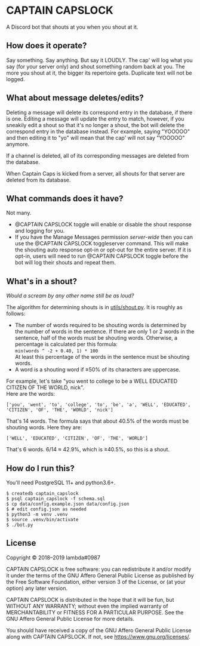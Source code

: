 # CAPTAIN CAPSLOCK

A Discord bot that shouts at you when you shout at it.

## How does it operate?

Say something. Say anything. But say it LOUDLY. The cap' will log what you say (for your server only) and
shout something random back at you. The more you shout at it, the bigger its repertoire gets.
Duplicate text will not be logged.

## What about message deletes/edits?

Deleting a message will delete its correspond entry in the database, if there is one.
Editing a message will update the entry to match, however,
if you sneakily edit a shout so that it's no longer a shout,
the bot will delete the correspond entry in the database instead.
For example, saying "YOOOOO" and then editing it to "yo" will mean that the cap' will not say "YOOOOO" anymore.

If a channel is deleted, all of its corresponding messages are deleted from the database.

When Captain Caps is kicked from a server, all shouts for that server are deleted from its database.

## What commands does it have?

Not many.

- @CAPTAIN CAPSLOCK toggle will enable or disable the shout response and logging for you.
- If you have the Manage Messages permission *server-wide* then you can use the @CAPTAIN CAPSLOCK toggleserver
  command. This will make the shouting auto response opt-in or opt-out for the entire server. If it is opt-in,
  users will need to run @CAPTAIN CAPSLOCK toggle before the bot will log their shouts and repeat them.

## What's in a shout?

*Would a scream by any other name still be as loud?*

The algorithm for determining shouts is in [utils/shout.py](https://github.com/bmintz/CAPTAIN-CAPSLOCK/blob/master/utils/shout.py).
It is roughly as follows:

- The number of words required to be shouting words is determined by the number of words in the sentence.
  If there are only 1 or 2 words in the sentence, half of the words must be shouting words.
  Otherwise, a percentage is calculated per this formula: \
  `min(words ^ -2 + 0.40, 1) * 100` \
  At least this percentage of the words in the sentence must be shouting words.
- A word is a shouting word if ≥50% of its characters are uppercase.

For example, let's take "you went to college to be a WELL EDUCATED CITIZEN OF THE WORLD, nick". \
Here are the words:

```
['you', 'went', 'to', 'college', 'to', 'be', 'a', 'WELL', 'EDUCATED', 'CITIZEN', 'OF', 'THE', 'WORLD', 'nick']
```

That's 14 words. The formula says that about 40.5% of the words must be shouting words. Here they are:

```
['WELL', 'EDUCATED', 'CITIZEN', 'OF', 'THE', 'WORLD']
```

That's 6 words. 6/14 ≈ 42.9%, which is ≥40.5%, so this is a shout.

## How do I run this?

You'll need PostgreSQL 11+ and python3.6+.

```
$ createdb captain_capslock
$ psql captain_capslock -f schema.sql
$ cp data/config.example.json data/config.json
$ # edit config.json as needed
$ python3 -m venv .venv
$ source .venv/bin/activate
$ ./bot.py
```

## License

Copyright © 2018–2019 lambda#0987

CAPTAIN CAPSLOCK is free software: you can redistribute it and/or modify
it under the terms of the GNU Affero General Public License as published
by the Free Software Foundation, either version 3 of the License, or
(at your option) any later version.

CAPTAIN CAPSLOCK is distributed in the hope that it will be fun,
but WITHOUT ANY WARRANTY; without even the implied warranty of
MERCHANTABILITY or FITNESS FOR A PARTICULAR PURPOSE.  See the
GNU Affero General Public License for more details.

You should have received a copy of the GNU Affero General Public License
along with CAPTAIN CAPSLOCK.  If not, see <https://www.gnu.org/licenses/>.
